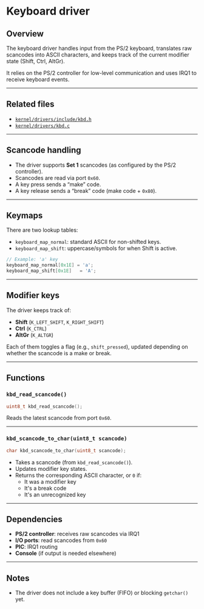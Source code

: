 # Keyboard driver

## Overview

The keyboard driver handles input from the PS/2 keyboard, translates raw scancodes into ASCII characters, and keeps track of the current modifier state (Shift, Ctrl, AltGr).

It relies on the PS/2 controller for low-level communication and uses IRQ1 to receive keyboard events.

---

## Related files

- [`kernel/drivers/include/kbd.h`](https://github.com/thebenos/benos/blob/main/kernel/drivers/include/kbd.h)
- [`kernel/drivers/kbd.c`](https://github.com/thebenos/benos/blob/main/kernel/drivers/kbd.c)

---

## Scancode handling

- The driver supports **Set 1** scancodes (as configured by the PS/2 controller).
- Scancodes are read via port `0x60`.
- A key press sends a “make” code.
- A key release sends a “break” code (make code + `0x80`).

---

## Keymaps

There are two lookup tables:

- `keyboard_map_normal`: standard ASCII for non-shifted keys.
- `keyboard_map_shift`: uppercase/symbols for when Shift is active.

```c
// Example: 'a' key
keyboard_map_normal[0x1E] = 'a';
keyboard_map_shift[0x1E]   = 'A';
```

---

## Modifier keys

The driver keeps track of:

- **Shift** (`K_LEFT_SHIFT`, `K_RIGHT_SHIFT`)
- **Ctrl** (`K_CTRL`)
- **AltGr** (`K_ALTGR`)

Each of them toggles a flag (e.g., `shift_pressed`), updated depending on whether the scancode is a make or break.

---

## Functions

### `kbd_read_scancode()`

```c
uint8_t kbd_read_scancode();
```

Reads the latest scancode from port `0x60`.

---

### `kbd_scancode_to_char(uint8_t scancode)`

```c
char kbd_scancode_to_char(uint8_t scancode);
```

- Takes a scancode (from `kbd_read_scancode()`).
- Updates modifier key states.
- Returns the corresponding ASCII character, or `0` if:
  - It was a modifier key
  - It's a break code
  - It's an unrecognized key

---

## Dependencies

- **PS/2 controller**: receives raw scancodes via IRQ1
- **I/O ports**: read scancodes from `0x60`
- **PIC**: IRQ1 routing
- **Console** (if output is needed elsewhere)

---

## Notes

- The driver does not include a key buffer (FIFO) or blocking `getchar()` yet.

